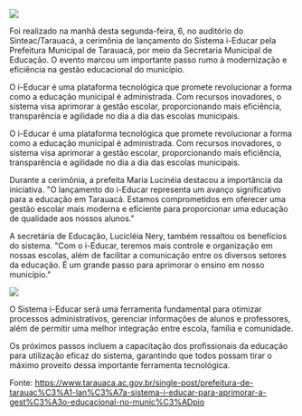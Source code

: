 ![](https://raw.githubusercontent.com/portabilis/i-educar-website/main/images/banner_blog_08.05.jpeg)

Foi realizado na manhã desta segunda-feira, 6, no auditório do Sinteac/Tarauacá, a cerimônia de lançamento do Sistema i-Educar pela Prefeitura Municipal de Tarauacá, por meio da Secretaria Municipal de Educação. O evento marcou um importante passo rumo à modernização e eficiência na gestão educacional do município.


O i-Educar é uma plataforma tecnológica que promete revolucionar a forma como a educação municipal é administrada. Com recursos inovadores, o sistema visa aprimorar a gestão escolar, proporcionando mais eficiência, transparência e agilidade no dia a dia das escolas municipais.

O i-Educar é uma plataforma tecnológica que promete revolucionar a forma como a educação municipal é administrada. Com recursos inovadores, o sistema visa aprimorar a gestão escolar, proporcionando mais eficiência, transparência e agilidade no dia a dia das escolas municipais.

Durante a cerimônia, a prefeita Maria Lucinéia destacou a importância da iniciativa. "O lançamento do i-Educar representa um avanço significativo para a educação em Tarauacá. Estamos comprometidos em oferecer uma gestão escolar mais moderna e eficiente para proporcionar uma educação de qualidade aos nossos alunos."

A secretária de Educação, Lucicléia Nery, também ressaltou os benefícios do sistema. "Com o i-Educar, teremos mais controle e organização em nossas escolas, além de facilitar a comunicação entre os diversos setores da educação. É um grande passo para aprimorar o ensino em nosso município."

![](https://raw.githubusercontent.com/portabilis/i-educar-website/main/images/img_blog_08.05.jpeg)

O Sistema i-Educar será uma ferramenta fundamental para otimizar processos administrativos, gerenciar informações de alunos e professores, além de permitir uma melhor integração entre escola, família e comunidade.


Os próximos passos incluem a capacitação dos profissionais da educação para utilização eficaz do sistema, garantindo que todos possam tirar o máximo proveito dessa importante ferramenta tecnológica.

Fonte: https://www.tarauaca.ac.gov.br/single-post/prefeitura-de-tarauac%C3%A1-lan%C3%A7a-sistema-i-educar-para-aprimorar-a-gest%C3%A3o-educacional-no-munic%C3%ADpio
